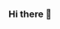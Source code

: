 ### Hi there 👋

<!--
**MetaMsa/MetaMsa** is a ✨ _special_ ✨ repository because its `README.md` (this file) appears on your GitHub profile.

Here are some ideas to get you started:

- 🔭 I’m currently working on C++
- 🌱 I’m currently learning HTML/CSS/JS
- 💬 Ask me about C++
- 📫 How to reach me: ...
- 😄 Pronouns: He
-->
